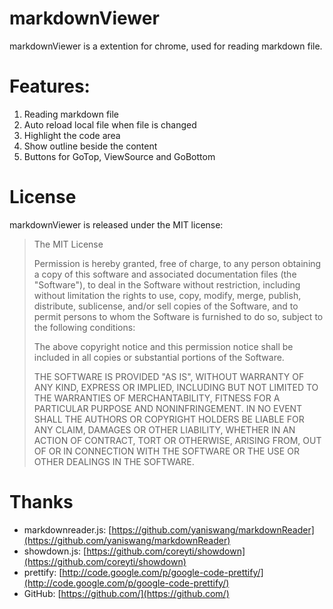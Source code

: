 markdownViewer
==============

markdownViewer is a extention for chrome, used for reading markdown file.

Features:
==============

1. Reading markdown file
2. Auto reload local file when file is changed
3. Highlight the code area
4. Show outline beside the content
5. Buttons for GoTop, ViewSource and GoBottom

License
================

markdownViewer is released under the MIT license:

> The MIT License
>
>
> Permission is hereby granted, free of charge, to any person obtaining a copy
> of this software and associated documentation files (the "Software"), to deal
> in the Software without restriction, including without limitation the rights
> to use, copy, modify, merge, publish, distribute, sublicense, and/or sell
> copies of the Software, and to permit persons to whom the Software is
> furnished to do so, subject to the following conditions:
>
> The above copyright notice and this permission notice shall be included in
> all copies or substantial portions of the Software.
>
> THE SOFTWARE IS PROVIDED "AS IS", WITHOUT WARRANTY OF ANY KIND, EXPRESS OR
> IMPLIED, INCLUDING BUT NOT LIMITED TO THE WARRANTIES OF MERCHANTABILITY,
> FITNESS FOR A PARTICULAR PURPOSE AND NONINFRINGEMENT. IN NO EVENT SHALL THE
> AUTHORS OR COPYRIGHT HOLDERS BE LIABLE FOR ANY CLAIM, DAMAGES OR OTHER
> LIABILITY, WHETHER IN AN ACTION OF CONTRACT, TORT OR OTHERWISE, ARISING FROM,
> OUT OF OR IN CONNECTION WITH THE SOFTWARE OR THE USE OR OTHER DEALINGS IN
> THE SOFTWARE.

Thanks
================

* markdownreader.js: [https://github.com/yaniswang/markdownReader](https://github.com/yaniswang/markdownReader)
* showdown.js: [https://github.com/coreyti/showdown](https://github.com/coreyti/showdown)
* prettify: [http://code.google.com/p/google-code-prettify/](http://code.google.com/p/google-code-prettify/)
* GitHub: [https://github.com/](https://github.com/)
